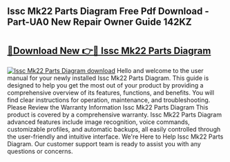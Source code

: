 ## Issc Mk22 Parts Diagram Free Pdf Download - Part-UA0 New Repair Owner Guide 142KZ

# <h2><a href="http://dfid8nn.blite.top/?on=Issc+Mk22+Parts+Diagram">🔗Download New 👉🔴 Issc Mk22 Parts Diagram</a></h2>

[![Issc Mk22 Parts Diagram download](https://i.imgur.com/lujVjoI.png)](http://dfid8nn.blite.top/?on=Issc+Mk22+Parts+Diagram)
Hello and welcome to the user manual for your newly installed Issc Mk22 Parts Diagram. This guide is designed to help you get the most out of your product by providing a comprehensive overview of its features, functions, and benefits. You will find clear instructions for operation, maintenance, and troubleshooting. Please Review the Warranty Information Issc Mk22 Parts Diagram This product is covered by a comprehensive warranty. Issc Mk22 Parts Diagram advanced features include image recognition, voice commands, customizable profiles, and automatic backups, all easily controlled through the user-friendly and intuitive interface. We're Here to Help Issc Mk22 Parts Diagram. Our customer support team is ready to assist you with any questions or concerns.
